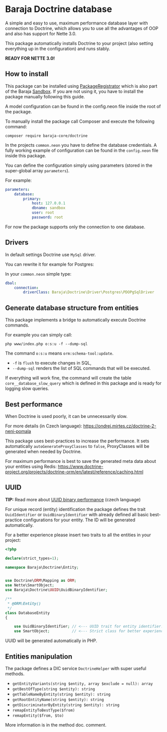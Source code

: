 Baraja Doctrine database
========================

A simple and easy to use, maximum performance database layer with connection to Doctrine, which allows you to use all the advantages of OOP and also has support for Nette 3.0.

This package automatically installs Doctrine to your project (also setting everything up in the configuration) and runs stably.

**READY FOR NETTE 3.0!**

How to install
--------------
This package can be installed using [PackageRegistrator](https://github.com/baraja-core/package-manager) which is also part of the Baraja [Sandbox](https://github.com/baraja-core/sandbox). If you are not using it, you have to install the package manually following this guide.

A model configuration can be found in the config.neon file inside the root of the package.

To manually install the package call Composer and execute the following command:

```shell
composer require baraja-core/doctrine
```

In the projects `common.neon` you have to define the database credentials. A fully working example of configuration can be found in the `config.neon` file inside this package.

You can define the configuration simply using parameters (stored in the super-global array `parameters`).

For example:

```yaml
parameters:
	database:
		primary:
			host: 127.0.0.1
			dbname: sandbox
			user: root
			password: root
```

For now the package supports only the connection to one database.

Drivers
-------

In default settings Doctrine use `MySql` driver.

You can rewrite it for example for Postgres:

In your `common.neon` simple type:

```yaml
dbal:
	connection:
		driverClass: Baraja\Doctrine\Driver\Postgres\PDOPgSqlDriver
```

Generate database structure from entities
-----------------------------------------

This package implements a bridge to automatically execute Doctrine commands.

For example you can simply call:

```shell
php www/index.php o:s:u -f --dump-sql
```

The command `o:s:u` means `orm:schema-tool:update`.

- `-f` is `flush` to execute changes in SQL,
- `--dump-sql` renders the list of SQL commands that will be executed.

If everything will work fine, the command will create the table `core__database_slow_query` which is defined in this package and is ready for logging slow queries.

Best performance
----------------

When Doctrine is used poorly, it can be unnecessarily slow.

For more details (in Czech language): https://ondrej.mirtes.cz/doctrine-2-neni-pomala

This package uses best-practices to increase the performance. It sets automatically `autoGenerateProxyClasses` to `false`, ProxyClasses will be generated when needed by Doctrine.

For maximum performance is best to save the generated meta data about your entities using Redis: https://www.doctrine-project.org/projects/doctrine-orm/en/latest/reference/caching.html

UUID
----

**TIP:** Read more about [UUID binary performance](https://php.baraja.cz/uuid-performance) (czech language)

For unique record (entity) identification the package defines the trait `UuidIdentifier` or `UuidBinaryIdentifier` with already defined all basic best-practice configurations for your entity. The ID will be generated automatically.

For a better experience please insert two traits to all the entities in your project:

```php
<?php

declare(strict_types=1);

namespace Baraja\Doctrine\Entity;


use Doctrine\ORM\Mapping as ORM;
use Nette\SmartObject;
use Baraja\Doctrine\UUID\UuidBinaryIdentifier;

/**
 * @ORM\Entity()
 */
class DatabaseEntity
{

	use UuidBinaryIdentifier; // <--- UUID trait for entity identifier.
	use SmartObject;          // <--- Strict class for better experience.
```

UUID will be generated automatically in PHP.

Entities manipulation
--------------------------

The package defines a DIC service `DoctrineHelper` with super useful methods.

- `getEntityVariants(string $entity, array $exclude = null): array`
- `getBestOfType(string $entity): string`
- `getTableNameByEntity(string $entity): string`
- `getRootEntityName(string $entity): string`
- `getDiscriminatorByEntity(string $entity): string`
- `remapEntityToBestType($from)`
- `remapEntity($from, $to)`

More information is in the method doc. comment.

